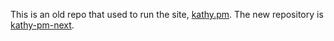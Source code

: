 This is an old repo that used to run the site, [kathy.pm](https://kathy.pm). The new repository is [kathy-pm-next](https://github.com/simpsoka/kathy-pm-next). 
